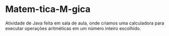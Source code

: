 # Matem-tica-M-gica
Atividade de Java feita em sala de aula, onde criamos uma calculadora para executar operações aritméticas em um número inteiro escolhido.
